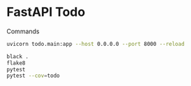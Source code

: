 # FastAPI Todo

Commands
```bash
uvicorn todo.main:app --host 0.0.0.0 --port 8000 --reload

black .
flake8
pytest
pytest --cov=todo
```

